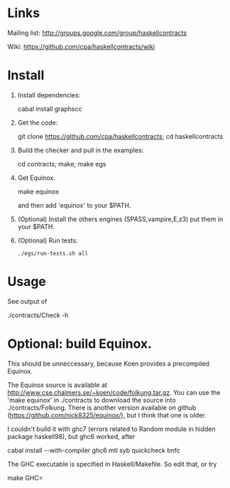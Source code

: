 # Links

Mailing list: http://groups.google.com/group/haskellcontracts

Wiki: https://github.com/cpa/haskellcontracts/wiki

# Install

1. Install dependencies:

      cabal install graphscc

1. Get the code:

      git clone https://github.com/cpa/haskellcontracts; cd haskellcontracts

1. Build the checker and pull in the examples:

      cd contracts; make; make egs

1. Get Equinox.

      make equinox

   and then add 'equinox' to your $PATH.

1. (Optional) Install the others engines (SPASS,vampire,E,z3) put them
in your $PATH.

1. (Optional) Run tests:

       ./egs/run-tests.sh all

# Usage

See output of

  ./contracts/Check -h

# Optional: build Equinox.

This should be unneccessary, because Koen provides a precompiled
Equinox.

The Equinox source is available at
http://www.cse.chalmers.se/~koen/code/folkung.tar.gz.  You can use the
'make equinox' in ./contracts to download the source into
./contracts/Folkung.  There is another version available on github
(https://github.com/nick8325/equinox/), but I think that one is older.

I couldn't build it with ghc7 (errors related to Random module in
hidden package haskell98), but ghc6 worked, after

  cabal install --with-compiler ghc6 mtl syb quickcheck bnfc

The GHC executable is specified in Haskell/Makefile. So edit that, or
try

  make GHC=<path to ghc6>
